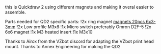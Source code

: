this is Quickdraw 2 using different magnets and making it overal easier to assemble.

Parts needed for QD2 specific parts:
!2x ring magnet [magnets 20pcs 6x3-3mm](https://nl.aliexpress.com/item/1005003026319118.html)
!2x Low profile M3x8
!1x Micro switch preferably  Omron D2F-5
!2x 6x6 magnet
!1x M3 heated insert
!1x M3x10

Thanks to Airox from the VZbot discord for adapting the VZbot print head mount.
Thanks to Annex Engineering for making the QD2
